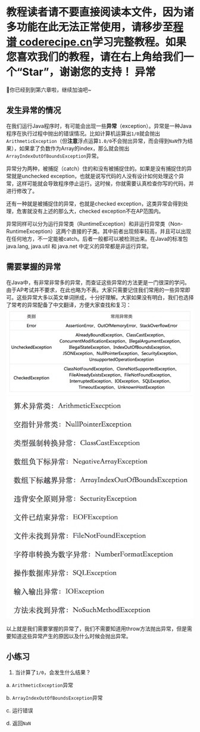 <notice>教程读者请不要直接阅读本文件，因为诸多功能在此无法正常使用，请移步至[程谱 coderecipe.cn](https://coderecipe.cn/learn/2)学习完整教程。如果您喜欢我们的教程，请在右上角给我们一个“Star”，谢谢您的支持！</notice>
异常
======
🌟你已经到到第六章啦，继续加油吧~

发生异常的情况
-----
在我们运行Java程序时，有可能会出现一些**异常**（exception）。异常是一种Java程序在执行过程中抛出的错误情况。比如计算机运算出`1/0`就会抛出`ArithmeticException`（但**注意**浮点运算`1.0/0`不会抛出异常，而会得到`NaN`作为结果），如果拿了负数作为Array的index，那么就会抛出`ArrayIndexOutOfBoundsException`异常。

异常分为两种，被捕捉（catch）住的和没有被捕捉住的。如果是没有捕捉住的异常就是unchecked exception，也就是说写代码的人没有设计如何处理这个异常，这样可能就会导致程序停止运行。这时候，你就需要认真检查你写的代码，并进行修改了。

还有一种就是被捕捉住的异常，也就是checked exception，这类异常会得到处理，危害就没有上述的那么大，checked exception不在AP范围内。

异常同样可以分为运行异常类（RuntimeException）和非运行异常类（Non-RuntimeException）这两个直接的子类。其中前者出现频率较高，并且可以出现在任何地方，不一定能被catch。后者一般都可以被检测出来。在Java的标准包java.lang, java.util 和 java.net 中定义的异常都是非运行异常。

需要掌握的异常
-----
在Java中，有非常非常多的异常，而查证这些异常的方法更是一门很深的学问。由于AP考试并不要求，在此也略为不表。大家只需要记住我们常用的一些异常即可。这些异常大多以英文单词拼成，十分好理解。大家如果没有明白，我们也选择了常考的异常配备了中文翻译，方便大家查找和复习：
![常见异常](Pic1.png)
![常见异常及翻译](Pic2.png)

以上就是我们需要掌握的异常了，我们不需要知道用throw方法抛出异常，但是需要知道这些异常产生的原因以及什么时候会抛出异常。

小练习
------
1. 当计算了`1/0`，会发生什么结果？

a. `ArithmeticException`异常

b. `ArrayIndexOutOfBoundsException`异常

c. 运行错误

d. 返回`NaN`
